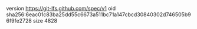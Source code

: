 version https://git-lfs.github.com/spec/v1
oid sha256:6eac01c83ba25dd55c6673a511bc71a147cbcd30840302d746505b96f9fe2728
size 4828
